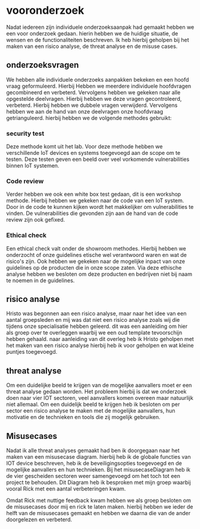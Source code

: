 # vooronderzoek

Nadat iedereen zijn individuele onderzoeksaanpak had gemaakt hebben we een voor onderzoek gedaan. hierin hebben we de huidige situatie, de wensen en de functionaliteiten beschreven. Ik heb hierbij geholpen bij het maken van een risico analyse, de threat analyse en de misuse cases.

## onderzoeksvragen

We hebben alle individuele onderzoeks aanpakken bekeken en een hoofd vraag geformuleerd. Hierbij Hebben we meerdere individuele hoofdvragen gecombineerd en verbeterd. Vervolgens hebben we gekeken naar alle opgestelde deelvragen. Hierbij hebben we deze vragen gecontroleerd, verbeterd. Hierbij hebben we dubbele vragen verwijderd. Vervolgens hebben we aan de hand van onze deelvragen onze hoofdvraag getrianguleerd. hierbij hebben we de volgende methodes gebruikt:

### security test

Deze methode komt uit het lab. Voor deze methode hebben we verschillende IoT devices en systems toegevoegd aan de scope om te testen. Deze testen geven een beeld over veel vorkomende vulnerabilities binnen IoT systemen.

### Code review

Verder hebben we ook een white box test gedaan, dit is een workshop methode. Hierbij hebben we gekeken naar de code van een IoT system. Door in de code te kunnen kijken wordt het makkelijker om vulnerabilities te vinden. De vulnerabilities die gevonden zijn aan de hand van de code review zijn ook gefixed.

### Ethical check

Een ethical check valt onder de showroom methodes. Hierbij hebben we onderzocht of onze guidelines etische wel verantwoord waren en wat de risico's zijn. Ook hebben we gekeken naar de mogelijke inpact van onze guidelines op de producten die in onze scope zaten. Via deze ethische analyse hebben we besloten om deze producten en bedrijven niet bij naam te noemen in de guidelines.

## risico analyse

Hristo was begonnen aan een risico analyse, maar naar het idee van een aantal groepsleden en mij was dat niet een risico analyse zoals wij die tijdens onze specialisatie hebben geleerd. dit was een aanleiding om hier als groep over te overleggen waarbij we een oud template tevoorschijn hebben gehaald. naar aanleiding van dit overleg heb ik Hristo geholpen met het maken van een risico analyse hierbij heb ik voor geholpen en wat kleine puntjes toegevoegd.

## threat analyse

Om een duidelijke beeld te krijgen van de mogelijke aanvallers moet er een threat analyse gedaan worden. Het probleem hierbij is dat we onderzoek doen naar vier IOT sectoren, veel aanvallers komen overeen maar natuurlijk niet allemaal. Om een duidelijk beeld te krijgen heb ik besloten om per sector een risico analyse te maken met de mogelijke aanvallers, hun motivatie en de technieken en tools die zij mogelijk gebruiken.

## Misusecases

Nadat ik alle threat analyses gemaakt had ben ik doorgegaan naar het maken van een misusecase diagram. hierbij heb ik de globale functies van IOT device beschreven, heb ik de beveiligingsopties toegevoegd en de mogelijke aanvallers en hun technieken. Bij het misusecaseDiagram heb ik de vier gescheiden sectoren weer samengevoegd om het toch tot een project te behouden. Dit Diagram heb ik besproken met mijn groep waarbij vooral Rick met een aantal verbeteringen kwam.

Omdat Rick met nuttige feedback kwam hebben we als groep besloten om de misusecases door mij en rick te laten maken. hierbij hebben we ieder de helft van de misusecases gemaakt en hebben we daarna die van de ander doorgelezen en verbeterd.

